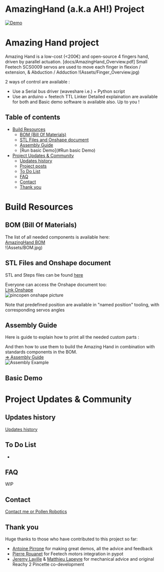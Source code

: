 # AmazingHand (a.k.a AH!) Project

[![Demo](https://img.youtube.com/vi/U0TfeG3ZUto/maxresdefault.jpg)](https://www.youtube.com/watch?v=U0TfeG3ZUto)



# Amazing Hand project
Amazing Hand is a low-cost (<200€) and open-source 4 fingers hand, driven by parallel actuation.
[docs/AmazingHand_Overview.pdf]
Small Feetech SCS0009 servos are used to move each finger in flexion / extension, & Abduction / Adduction
!(Assets/Finger_Overview.jpg)

2 ways of control are available :
- Use a Serial bus driver (waveshare i.e.) + Python script
- Use an arduino + feetech TTL Linker
Detailed explaination are available for both and Basic demo software is available also. Up to you !


## Table of contents

- [Build Resources](#build-resources)
    - [BOM (Bill Of Materials)](#bom-bill-of-materials)
    - [STL Files and Onshape document](#stl-files-and-onshape-document)
    - [Assembly Guide](#assembly-guide)
    - [Run basic Demo](#Run basic Demo)
- [Project Updates & Community](#project-updates--community)
    - [Updates history](#updates-history)
    - [Project posts](#project-posts)
    - [To Do List](#to-do-list)
    - [FAQ](#faq)
    - [Contact](#contact)
    - [Thank you](#thank-you)


# Build Resources
## BOM (Bill Of Materials)
The list of all needed components is available here:  
[AmazingHand BOM](https://docs.google.com/spreadsheets/d/1QH2ePseqXjAhkWdS9oBYAcHPrxaxkSRCgM_kOK0m52E/edit?gid=1269903342#gid=1269903342)  
!(Assets/BOM.jpg)

## STL Files and Onshape document
STL and Steps files can be found [here](https://github.com/pollen-robotics/AmazingHand/tree/main/cad)  

Everyone can access the Onshape document too:   
[Link Onshape](https://cad.onshape.com/documents/96518c699fd03eea508b06d3/w/d5f95a6266b027d84ae48634/e/e41e675b82a4f671f01336e0)  
![pincopen onshape picture](/assets/images/pincopen_onshape.png)  

Note that predefined position are available in "named position" tooling, with corresponding servos angles

## Assembly Guide
Here is guide to explain how to print all the needed custom parts :

And then how to use them to build the Amazing Hand in combination with standards components in the BOM.  
[=> Assembly Guide](/docs/PincOpen_Assembly_Instructions.pdf)  
![Assembly Example](/assets/images/assembly_example.png)  

## Basic Demo
  

# Project Updates & Community
## Updates history
[Updates history](/docs/changelog.md)  

## To Do List
- 


## FAQ
WIP

## Contact
[Contact me or Pollen Robotics](/docs/contact.md)

## Thank you
Huge thanks to those who have contributed to this project so far:
- [Antoine Pirrone](https://github.com/apirrone) for making great demos, all the advice and feedback
- [Pierre Rouanet](https://github.com/pierre-rouanet) for Feetech motors integration in pypot  
- [Jeremy Laville](https://www.linkedin.com/in/jeremy-laville-1038b176/) & [Matthieu Lapeyre](https://www.linkedin.com/in/matthieulapeyre/) for mechanical advice and original Reachy 2 Pincette co-development
